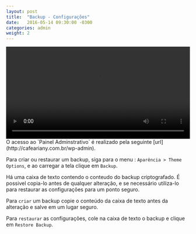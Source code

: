```yaml
---
layout: post
title:  "Backup - Configurações"
date:   2016-05-14 09:30:00 -0300
categories: admin
weight: 2
---
```

<video controls preload='metadata' onclick='(function(el){ if(el.paused) el.play(); else el.pause() })(this)' style="width: 100%;max-width: 720px;">
  <source src='{{ site.baseurl }}/css/video/01_backup_configuracoes.webm' type='video/webm; codecs="vp8, vorbis"'>
</video>
O acesso ao `Painel Adminstrativo` é realizado pela seguinte [url](http://cafeariany.com.br/wp-admin).

Para criar ou restaurar um backup, siga para o menu : `Aparência > Theme Options`, e ao carregar a tela clique em `Backup`.

Há uma caixa de texto contendo o conteudo do backup criptografado. É possivel copia-lo antes de qualquer alteração, e se necessário utiliza-lo para restaurar as configurações para um ponto seguro.

Para `criar` um backup copie o conteúdo da caixa de texto antes da alteração e salve em um lugar seguro.

Para `restaurar` as configurações, cole na caixa de texto o backup e clique em `Restore Backup`.